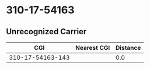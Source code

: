 # 310-17-54163
## Unrecognized Carrier


| CGI | Nearest CGI | Distance |
|-----|-------------|----------|
| 310-17-54163-143 |  | 0.0 |

